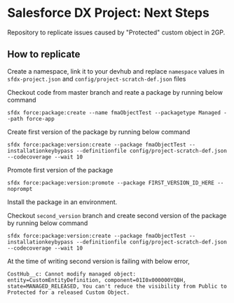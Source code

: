 # Salesforce DX Project: Next Steps

Repository to replicate issues caused by "Protected" custom object in 2GP.

## How to replicate

Create a namespace, link it to your devhub and replace `namespace` values in `sfdx-project.json` and `config/project-scratch-def.json` files

Checkout code from master branch and reate a package by running below command

`sfdx force:package:create --name fmaObjectTest --packagetype Managed --path force-app`

Create first version of the package by running below command

`sfdx force:package:version:create --package fmaObjectTest --installationkeybypass --definitionfile config/project-scratch-def.json --codecoverage --wait 10`

Promote first version of the package

`sfdx force:package:version:promote --package FIRST_VERSION_ID_HERE --noprompt`

Install the package in an environment.

Checkout `second_version` branch and create second version of the package by running below command

`sfdx force:package:version:create --package fmaObjectTest --installationkeybypass --definitionfile config/project-scratch-def.json --codecoverage --wait 10`

At the time of writing second version is failing with below error,

`CostHub__c: Cannot modify managed object: entity=CustomEntityDefinition, component=01I0x000000YQBH, state=MANAGED_RELEASED, You can't reduce the visibility from Public to Protected for a released Custom Object.`
